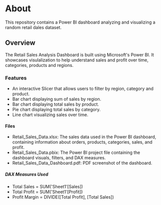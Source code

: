 # About 
This repository contains a Power BI dashboard analyzing and visualizing a random retail dales dataset.

## Overview 
The Retail Sales Analysis Dashboard is built using Microsoft's Power BI. It showcases visulalization to help understand sales and profit over time, categories, products and regions.

### Features 
- An interactive Slicer that allows users to filter by region, category and product.
- Bar chart displaying sum of sales by region.
- Bar chart displaying total sales by product.
- Pie chart displaying total sales by category.
- Line chart visualizing sales over time.

#### Files
- Retail_Sales_Data.xlsx: The sales data used in the Power BI dashboard, containing information about orders, products, categories, sales, and profit.
- Retail_Sales_Data.pbix: The Power BI project file containing the dashboard visuals, filters, and DAX measures.
- Retail_Sales_Data_Dashboard.pdf: PDF screenshot of the dashboard.

##### DAX Measures Used 
- Total Sales = SUM('Sheet1'[Sales])
- Total Profit = SUM('Sheet1'[Profit])
- Profit Margin = DIVIDE([Total Profit], [Total Sales])
  
